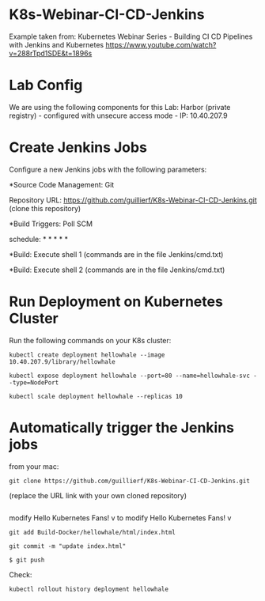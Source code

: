 # K8s-Webinar-CI-CD-Jenkins

Example taken from:
Kubernetes Webinar Series - Building CI CD Pipelines with Jenkins and Kubernetes
https://www.youtube.com/watch?v=288rTpd1SDE&t=1896s

# Lab Config
We are using the following components for this Lab:
Harbor (private registry) - configured with unsecure access mode - IP: 10.40.207.9

# Create Jenkins Jobs

Configure a new Jenkins jobs with the following parameters:

*Source Code Management: Git

Repository URL: https://github.com/guillierf/K8s-Webinar-CI-CD-Jenkins.git (clone this repository)

*Build Triggers: Poll SCM

schedule: * * * * *

*Build: Execute shell 1 (commands are in the file Jenkins/cmd.txt)

*Build: Execute shell 2 (commands are in the file Jenkins/cmd.txt)


# Run Deployment on Kubernetes Cluster

Run the following commands on your K8s cluster:

```
kubectl create deployment hellowhale --image 10.40.207.9/library/hellowhale
```

```
kubectl expose deployment hellowhale --port=80 --name=hellowhale-svc --type=NodePort
```

```
kubectl scale deployment hellowhale --replicas 10
```

# Automatically trigger the Jenkins jobs

from your mac:

```
git clone https://github.com/guillierf/K8s-Webinar-CI-CD-Jenkins.git
```
(replace the URL link with your own cloned repository)

```vi Build-Docker/hellowhale/html/index.html
```

modify Hello Kubernetes Fans! v<X> to modify Hello Kubernetes Fans! v<Y>

```
git add Build-Docker/hellowhale/html/index.html
```

```
git commit -m "update index.html"
```

```
$ git push
```

Check:
```
kubectl rollout history deployment hellowhale
```
